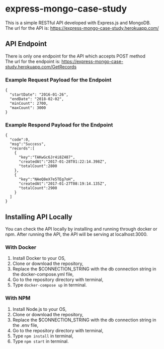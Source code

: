 # express-mongo-case-study
This is a simple RESTful API developed with Express.js and MongoDB.  
The url for the API is: https://express-mongo-case-study.herokuapp.com/

## API Endpoint
There is only one endpoint for the API which accepts POST method  
The url for the endpoint is: https://express-mongo-case-study.herokuapp.com/GetRecords

### Example Request Payload for the Endpoint
```
{
  "startDate": "2016-01-26",
  "endDate": "2018-02-02",
  "minCount": 2700,
  "maxCount": 3000
}
```

### Example Respond Payload for the Endpoint
```
{
  "code":0,
  "msg":"Success",
  "records":[
    {
      "key":"TAKwGc6Jr4i8Z487",
      "createdAt":"2017-01-28T01:22:14.398Z",
      "totalCount":2800
    },
    {
      "key":"NAeQ8eX7e5TEg7oH",
      "createdAt":"2017-01-27T08:19:14.135Z",
      "totalCount":2900
    }
  ]
}
```

## Installing API Locally
You can check the API locally by installing and running through docker or npm. After running the API, the API will be serving at localhost:3000.

### With Docker
1. Install Docker to your OS,
2. Clone or download the repository,
3. Replace the $CONNECTION_STRING with the db connection string in the docker-compose.yml file,
4. Go to the repository directory with terminal,
5. Type ```docker-compose up``` in terminal.

### With NPM
1. Install Node.js to your OS,
2. Clone or download the repository,
3. Replace the $CONNECTION_STRING with the db connection string in the .env file,
3. Go to the repository directory with terminal,
4. Type ```npm install``` in terminal,
5. Type ```npm start``` in terminal.
